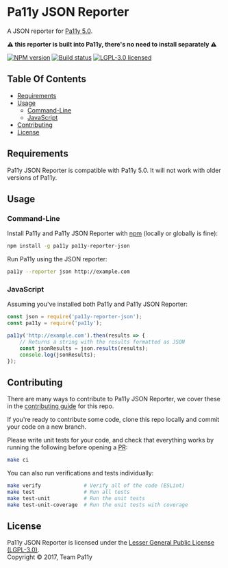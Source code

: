 
# Pa11y JSON Reporter

A JSON reporter for [Pa11y 5.0](https://github.com/pa11y/pa11y).

**:warning: this reporter is built into Pa11y, there's no need to install separately :warning:**

[![NPM version][shield-npm]][info-npm]
[![Build status][shield-build]][info-build]
[![LGPL-3.0 licensed][shield-license]][info-license]


## Table Of Contents

- [Requirements](#requirements)
- [Usage](#usage)
  - [Command-Line](#command-line)
  - [JavaScript](#javascript)
- [Contributing](#contributing)
- [License](#license)


## Requirements

Pa11y JSON Reporter is compatible with Pa11y 5.0. It will not work with older versions of Pa11y.


## Usage

### Command-Line

Install Pa11y and Pa11y JSON Reporter with [npm](https://www.npmjs.com/) (locally or globally is fine):

```sh
npm install -g pa11y pa11y-reporter-json
```

Run Pa11y using the JSON reporter:

```sh
pa11y --reporter json http://example.com
```

### JavaScript

Assuming you've installed both Pa11y and Pa11y JSON Reporter:

```js
const json = require('pa11y-reporter-json');
const pa11y = require('pa11y');

pa11y('http://example.com').then(results => {
    // Returns a string with the results formatted as JSON
    const jsonResults = json.results(results);
    console.log(jsonResults);
});
```


## Contributing

There are many ways to contribute to Pa11y JSON Reporter, we cover these in the [contributing guide](CONTRIBUTING.md) for this repo.

If you're ready to contribute some code, clone this repo locally and commit your code on a new branch.

Please write unit tests for your code, and check that everything works by running the following before opening a <abbr title="pull request">PR</abbr>:

```sh
make ci
```

You can also run verifications and tests individually:

```sh
make verify              # Verify all of the code (ESLint)
make test                # Run all tests
make test-unit           # Run the unit tests
make test-unit-coverage  # Run the unit tests with coverage
```


## License

Pa11y JSON Reporter is licensed under the [Lesser General Public License (LGPL-3.0)][info-license].<br/>
Copyright &copy; 2017, Team Pa11y


[info-license]: LICENSE
[info-npm]: https://www.npmjs.com/package/pa11y
[info-build]: https://travis-ci.org/pa11y/pa11y
[shield-license]: https://img.shields.io/badge/license-LGPL%203.0-blue.svg
[shield-npm]: https://img.shields.io/npm/v/pa11y-reporter-json.svg
[shield-build]: https://img.shields.io/travis/pa11y/pa11y-reporter-json/master.svg
